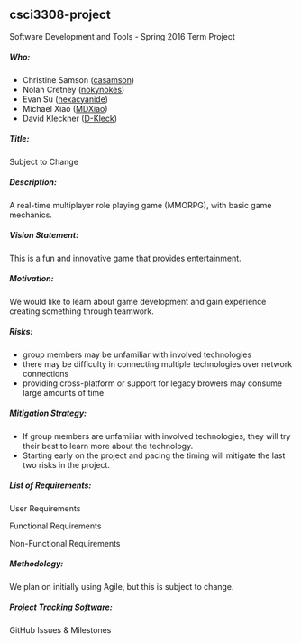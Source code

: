 ## csci3308-project
Software Development and Tools - Spring 2016 Term Project

##### Who:

- Christine Samson ([casamson](https://github.com/casamson))
- Nolan Cretney ([nokynokes](https://github.com/nokynokes))
- Evan Su ([hexacyanide](https://github.com/hexacyanide))
- Michael Xiao ([MDXiao](https://github.com/MDXiao))
- David Kleckner ([D-Kleck](https://github.com/D-Kleck))

##### Title:
Subject to Change

##### Description:
A real-time multiplayer role playing game (MMORPG), with basic game mechanics.


##### Vision Statement:
This is a fun and innovative game that provides entertainment.

##### Motivation:
We would like to learn about game development and gain experience creating something through teamwork. 

##### Risks:
- group members may be unfamiliar with involved technologies
- there may be difficulty in connecting multiple technologies over network connections
- providing cross-platform or support for legacy browers may consume large amounts of time

##### Mitigation Strategy:
- If group members are unfamiliar with involved technologies, they will try their best to learn more about the technology.
- Starting early on the project and pacing the timing will mitigate the last two risks in the project.

##### List of Requirements:
User Requirements

Functional Requirements

Non-Functional Requirements

##### Methodology:
We plan on initially using Agile, but this is subject to change. 

##### Project Tracking Software:
GitHub Issues & Milestones
